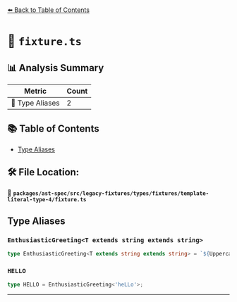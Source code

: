[⬅️ Back to Table of Contents](../../../../../../../index.md)

# 📄 `fixture.ts`

## 📊 Analysis Summary

| Metric | Count |
|--------|-------|
| 📑 Type Aliases | 2 |

## 📚 Table of Contents

- [Type Aliases](#type-aliases)

## 🛠️ File Location:
📂 **`packages/ast-spec/src/legacy-fixtures/types/fixtures/template-literal-type-4/fixture.ts`**

## Type Aliases

### `EnthusiasticGreeting<T extends string extends string>`

```ts
type EnthusiasticGreeting<T extends string extends string> = `${Uppercase<T>} - ${Lowercase<T>} - ${Capitalize<T>} - ${Uncapitalize<T>}`;
```

### `HELLO`

```ts
type HELLO = EnthusiasticGreeting<'heLLo'>;
```


---